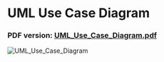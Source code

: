 # UML Use Case Diagram

### PDF version: [UML_Use_Case_Diagram.pdf](https://github.com/Thorfr123/Projeto_PSW_ShortTrack/files/10611643/UML_Use_Case_Diagram.pdf)

![UML_Use_Case_Diagram](https://user-images.githubusercontent.com/109107004/216833640-98155640-2afd-4c10-a734-f0c00fc10583.png)
